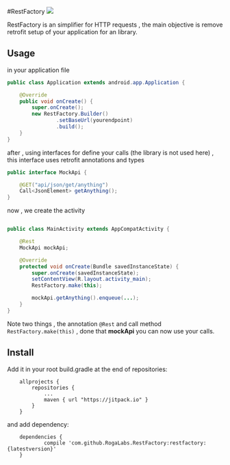 #RestFactory
[![](https://jitpack.io/v/RogaLabs/RestFactory.svg)](https://jitpack.io/#RogaLabs/RestFactory)

RestFactory is an simplifier for HTTP requests , the main objective is remove retrofit setup of your application for an library.

## Usage

in your application file

```java
public class Application extends android.app.Application {

    @Override
    public void onCreate() {
        super.onCreate();
        new RestFactory.Builder()
                .setBaseUrl(yourendpoint)
                .build();
    }
}
```

after , using interfaces for define your calls (the library is not used here) , 
this interface uses retrofit annotations and types

```java
public interface MockApi {

    @GET("api/json/get/anything")
    Call<JsonElement> getAnything();
}

```

now , we create the activity 

```java

public class MainActivity extends AppCompatActivity {

    @Rest
    MockApi mockApi;

    @Override
    protected void onCreate(Bundle savedInstanceState) {
        super.onCreate(savedInstanceState);
        setContentView(R.layout.activity_main);
        RestFactory.make(this);

        mockApi.getAnything().enqueue(...);
    }
}
```

Note two things , the annotation ```@Rest``` and call method ```RestFactory.make(this)``` , done that __mockApi__ you can now use your calls.


## Install

Add it in your root build.gradle at the end of repositories:

```
	allprojects {
		repositories {
			...
			maven { url "https://jitpack.io" }
		}
	}
```

and add dependency:

```
	dependencies {
	        compile 'com.github.RogaLabs.RestFactory:restfactory:{latestversion}'
	}
```



